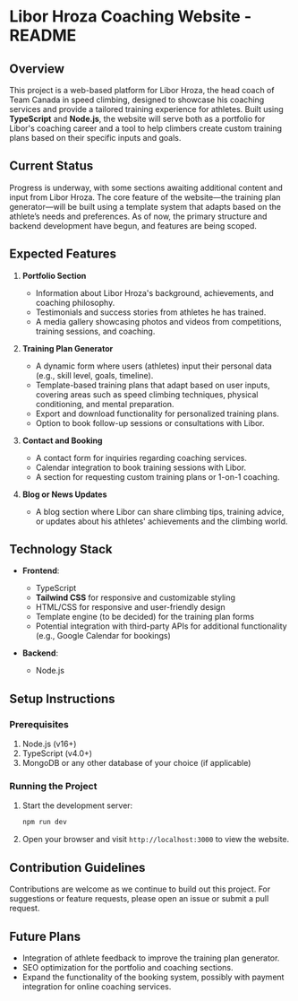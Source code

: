 # Libor Hroza Coaching Website - README

## Overview

This project is a web-based platform for Libor Hroza, the head coach of Team Canada in speed climbing, designed to showcase his coaching services and provide a tailored training experience for athletes. Built using **TypeScript** and **Node.js**, the website will serve both as a portfolio for Libor's coaching career and a tool to help climbers create custom training plans based on their specific inputs and goals.

## Current Status

Progress is underway, with some sections awaiting additional content and input from Libor Hroza. The core feature of the website—the training plan generator—will be built using a template system that adapts based on the athlete’s needs and preferences. As of now, the primary structure and backend development have begun, and features are being scoped.

## Expected Features

1. **Portfolio Section**  
   - Information about Libor Hroza's background, achievements, and coaching philosophy.
   - Testimonials and success stories from athletes he has trained.
   - A media gallery showcasing photos and videos from competitions, training sessions, and coaching.

2. **Training Plan Generator**  
   - A dynamic form where users (athletes) input their personal data (e.g., skill level, goals, timeline).
   - Template-based training plans that adapt based on user inputs, covering areas such as speed climbing techniques, physical conditioning, and mental preparation.
   - Export and download functionality for personalized training plans.
   - Option to book follow-up sessions or consultations with Libor.

3. **Contact and Booking**  
   - A contact form for inquiries regarding coaching services.
   - Calendar integration to book training sessions with Libor.
   - A section for requesting custom training plans or 1-on-1 coaching.

4. **Blog or News Updates**  
   - A blog section where Libor can share climbing tips, training advice, or updates about his athletes' achievements and the climbing world.

## Technology Stack

- **Frontend**:  
  - TypeScript
  - **Tailwind CSS** for responsive and customizable styling
  - HTML/CSS for responsive and user-friendly design
  - Template engine (to be decided) for the training plan forms
  - Potential integration with third-party APIs for additional functionality (e.g., Google Calendar for bookings)

- **Backend**:  
  - Node.js

## Setup Instructions

### Prerequisites
1. Node.js (v16+)
2. TypeScript (v4.0+)
3. MongoDB or any other database of your choice (if applicable)



### Running the Project
1. Start the development server:
   ```bash
   npm run dev
   ```
2. Open your browser and visit `http://localhost:3000` to view the website.

## Contribution Guidelines

Contributions are welcome as we continue to build out this project. For suggestions or feature requests, please open an issue or submit a pull request.

## Future Plans

- Integration of athlete feedback to improve the training plan generator.
- SEO optimization for the portfolio and coaching sections.
- Expand the functionality of the booking system, possibly with payment integration for online coaching services.


